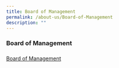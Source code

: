 ```yaml
---
title: Board of Management
permalink: /about-us/Board-of-Management
description: ""
---
```

### Board of Management
### 

[Board of Management](/files/21st-term-pa-board-of-management-list.pdf)